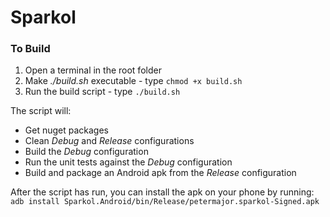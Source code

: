 # Sparkol

### To Build

1. Open a terminal in the root folder
2. Make _./build.sh_ executable - type ```chmod +x build.sh```
3. Run the build script - type ```./build.sh```

The script will:
* Get nuget packages
* Clean _Debug_ and _Release_ configurations
* Build the _Debug_ configuration
* Run the unit tests against the _Debug_ configuration
* Build and package an Android apk from the _Release_ configuration

After the script has run, you can install the apk on your phone by running:
```adb install Sparkol.Android/bin/Release/petermajor.sparkol-Signed.apk```
